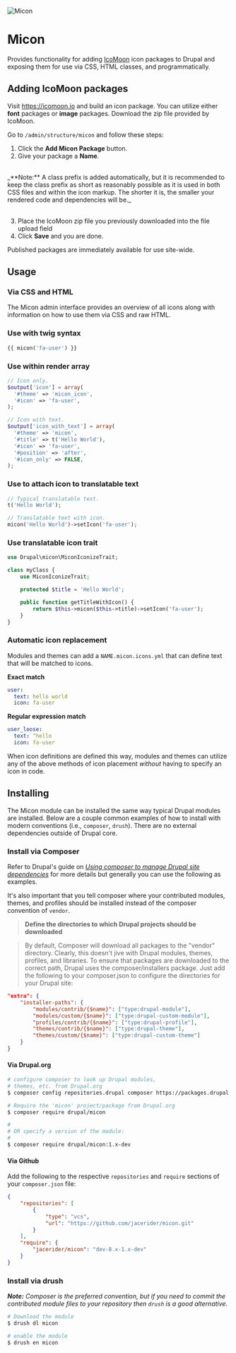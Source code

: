![Micon](https://cloud.githubusercontent.com/assets/638651/20756168/4640dd66-b6d7-11e6-80f2-0066d01fc012.png)

# Micon

Provides functionality for adding [IcoMoon](https://icomoon.io) icon packages to
Drupal and exposing them for use via CSS, HTML classes, and programmatically.

## Adding IcoMoon packages

Visit <https://icomoon.io> and build an icon package. You can utilize either
**font** packages or **image** packages. Download the zip file provided by
IcoMoon.

Go to `/admin/structure/micon` and follow these steps:

1. Click the **Add Micon Package** button.
2. Give your package a **Name**.<br>
  <br>
  _**Note:** A class prefix is added automatically, but it is recommended to
  keep the class prefix as short as reasonably possible as it is used in both
  CSS files and within the icon markup. The shorter it is, the smaller your
  rendered code and dependencies will be._<br>
  <br>

3. Place the IcoMoon zip file you previously downloaded into the file upload
   field
4. Click **Save** and you are done.

Published packages are immediately available for use site-wide.

## Usage

### Via CSS and HTML

The Micon admin interface provides an overview of all icons along with
information on how to use them via CSS and raw HTML.

### Use with twig syntax

```php
{{ micon('fa-user') }}
```

### Use within render array

```php
// Icon only.
$output['icon'] = array(
  '#theme' => 'micon_icon',
  '#icon' => 'fa-user',
);

// Icon with text.
$output['icon_with_text'] = array(
  '#theme' => 'micon',
  '#title' => t('Hello World'),
  '#icon' => 'fa-user',
  '#position' => 'after',
  '#icon_only' => FALSE,
);
```

### Use to attach icon to translatable text

```php
// Typical translatable text.
t('Hello World');

// Translatable text with icon.
micon('Hello World')->setIcon('fa-user');
```

### Use translatable icon trait

```php
use Drupal\micon\MiconIconizeTrait;

class myClass {
    use MiconIconizeTrait;

    protected $title = 'Hello World';

    public function getTitleWithIcon() {
        return $this->micon($this->title)->setIcon('fa-user');
    }
}
```

### Automatic icon replacement

Modules and themes can add a `NAME.micon.icons.yml` that can define text that
will be matched to icons.

**Exact match**

```yml
user:
  text: hello world
  icon: fa-user
```

**Regular expression match**

```yml
user_loose:
  text: ^hello
  icon: fa-user
```

When icon definitions are defined this way, modules and themes can utilize any
of the above methods of icon placement _without_ having to specify an icon in
code.

## Installing

The Micon module can be installed the same way typical Drupal modules are
installed. Below are a couple common examples of how to install with modern
conventions (i.e., `composer`, `drush`). There are no external dependencies
outside of Drupal core.

### Install via Composer

Refer to Drupal's guide on [_Using composer to manage Drupal site dependencies_](https://www.drupal.org/docs/develop/using-composer/using-composer-to-manage-drupal-site-dependencies) for more details but generally you can use the following as examples.

It's also important that you tell composer where your contributed modules,
themes, and profiles should be installed instead of the composer convention
of `vendor`.

> **Define the directories to which Drupal projects should be downloaded**

> By default, Composer will download all packages to the "vendor" directory.
  Clearly, this doesn't jive with Drupal modules, themes, profiles, and
  libraries.
> To ensure that packages are downloaded to the correct path, Drupal uses
  the composer/installers package. Just add the following to your composer.json
  to configure the directories for your Drupal site:

```json
"extra": {
    "installer-paths": {
        "modules/contrib/{$name}": ["type:drupal-module"],
        "modules/custom/{$name}": ["type:drupal-custom-module"],
        "profiles/contrib/{$name}": ["type:drupal-profile"],
        "themes/contrib/{$name}": ["type:drupal-theme"],
        "themes/custom/{$name}": ["type:drupal-custom-theme"]
    }
}
```

#### Via Drupal.org

```bash
# configure composer to look up Drupal modules,
# themes, etc. from Drupal.org
$ composer config repositories.drupal composer https://packages.drupal.org/8

# Require the 'micon' project/package from Drupal.org
$ composer require drupal/micon

#
# OR specify a version of the module:
#
$ composer require drupal/micon:1.x-dev
```

#### Via Github

Add the following to the respective `repositories` and `require` sections of
your `composer.json` file:

```json
{
    "repositories": [
        {
            "type": "vcs",
            "url": "https://github.com/jacerider/micon.git"
        }
    ],
    "require": {
        "jacerider/micon": "dev-8.x-1.x-dev"
    }
}
```

### Install via drush

_**Note:** Composer is the preferred convention, but if you need to commit the
contributed module files to your repository then `drush` is a good alternative._

```bash
# Download the module
$ drush dl micon

# enable the module
$ drush en micon
```
